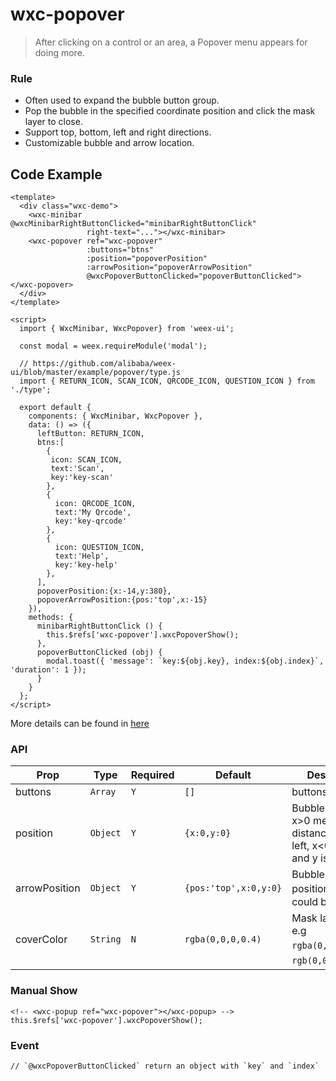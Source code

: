 # wxc-popover

 > After clicking on a control or an area, a Popover menu appears for doing more. 

### Rule

- Often used to expand the bubble button group.
- Pop the bubble in the specified coordinate position and click the mask layer to close.
- Support top, bottom, left and right directions.
- Customizable bubble and arrow location.

## Code Example

```vue
<template>
  <div class="wxc-demo">
    <wxc-minibar @wxcMinibarRightButtonClicked="minibarRightButtonClick"
                 right-text="..."></wxc-minibar>
    <wxc-popover ref="wxc-popover"
                 :buttons="btns"
                 :position="popoverPosition"
                 :arrowPosition="popoverArrowPosition"
                 @wxcPopoverButtonClicked="popoverButtonClicked"></wxc-popover>
  </div>
</template>

<script>
  import { WxcMinibar, WxcPopover} from 'weex-ui';

  const modal = weex.requireModule('modal');

  // https://github.com/alibaba/weex-ui/blob/master/example/popover/type.js
  import { RETURN_ICON, SCAN_ICON, QRCODE_ICON, QUESTION_ICON } from './type';

  export default {
    components: { WxcMinibar, WxcPopover },
    data: () => ({
      leftButton: RETURN_ICON,
      btns:[
        {
         icon: SCAN_ICON,
         text:'Scan',
         key:'key-scan'
        },
        {
          icon: QRCODE_ICON,
          text:'My Qrcode',
          key:'key-qrcode'
        },
        {
          icon: QUESTION_ICON,
          text:'Help',
          key:'key-help'
        },
      ],
      popoverPosition:{x:-14,y:380},
      popoverArrowPosition:{pos:'top',x:-15}
    }),
    methods: {
      minibarRightButtonClick () {
        this.$refs['wxc-popover'].wxcPopoverShow();
      },
      popoverButtonClicked (obj) {
        modal.toast({ 'message': `key:${obj.key}, index:${obj.index}`, 'duration': 1 });
      }
    }
  };
</script>
```

More details can be found in [here](https://github.com/alibaba/weex-ui/blob/master/example/popover/index.vue)

### API

| Prop | Type | Required | Default | Description |
|-------------|------------|--------|-----|-----|
| buttons | `Array` |`Y`|`[]` | buttons data,  |
| position | `Object` |`Y`|`{x:0,y:0}` | Bubble position, x>0 meaning the distance to the left, x<0 to right, and y is the same. |
| arrowPosition | `Object` |`Y`|`{pos:'top',x:0,y:0}` | Bubble arrow position，pos could be'top|bottom|left|right'  |
| coverColor | `String` |`N`|`rgba(0,0,0,0.4)`| Mask layer color, e.g `rgba(0,0,0,0.4)`，`rgb(0,0,0)`，`#000` |

### Manual Show

```
<!-- <wxc-popup ref="wxc-popover"></wxc-popup> -->
this.$refs['wxc-popover'].wxcPopoverShow();
```

### Event

```
// `@wxcPopoverButtonClicked` return an object with `key` and `index`
```
